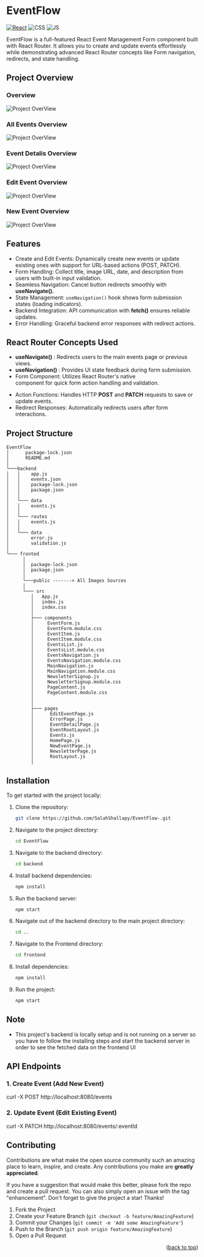 # EventFlow

[![React](https://img.shields.io/badge/react-%2320232a.svg?style=for-the-badge&logo=react&logoColor=%2361DAFB)](https://react.dev/)
![CSS](https://img.shields.io/badge/CSS3-1572B6?style=for-the-badge&logo=css3&logoColor=white)
![JS](https://img.shields.io/badge/JavaScript-F7DF1E?style=for-the-badge&logo=javascript&logoColor=black)

EventFlow is a full-featured React Event Management Form component built with React Router. It allows you to create and update events effortlessly while demonstrating advanced React Router concepts like Form navigation, redirects, and state handling.

## Project Overview

### Overview

![Project OverView](/frontend/public/overview.png)

### All Events Overview

![Project OverView](/frontend/public/allevents.png)

### Event Detalis Overview

![Project OverView](/frontend/public/eventdetails.png)

### Edit Event Overview

![Project OverView](/frontend/public/editevent.png)

### New Event Overview

![Project OverView](/frontend/public/newevent.png)

## Features

- Create and Edit Events: Dynamically create new events or update existing ones with support for URL-based actions (POST, PATCH).
- Form Handling: Collect title, image URL, date, and description from users with built-in input validation.
- Seamless Navigation: Cancel button redirects smoothly with **useNavigate().**
- State Management: `useNavigation()` hook shows form submission states (loading indicators).
- Backend Integration: API communication with **fetch()** ensures reliable updates.
- Error Handling: Graceful backend error responses with redirect actions.

## React Router Concepts Used

- **useNavigate()** : Redirects users to the main events page or previous views.
- **useNavigation()** : Provides UI state feedback during form submission.
- Form Component: Utilizes React Router's native **<Form>** component for quick form action handling and validation.
- Action Functions: Handles HTTP **POST** and **PATCH** requests to save or update events.
- Redirect Responses: Automatically redirects users after form interactions.

## Project Structure

```
EventFlow
│      package-lock.json
│      README.md
│
└───backend
│   │    app.js
│   │    events.json
│   │    package-lock.json
│   │    package.json
│   │
│   └─── data
│   │    events.js
│   │
│   └─── routes
│   │    events.js
│   │
│   └─── data
│        error.js
│        validation.js
│
└─── fronted
      │
      │  package-lock.json
      │  package.json
      │
      └───public -------> All Images Sources
      │
      └─── src
         │   App.js
         │   index.js
         │   index.css
         │
         ├─── components
         │     EventForm.js
         │     EventForm.module.css
         │     EventItem.js
         │     EventItem.module.css
         │     EventsList.js
         │     EventsList.module.css
         │     EventsNavigation.js
         │     EventsNavigation.module.css
         │     MainNavigation.js
         │     MainNavigation.module.css
         │     NewsletterSignup.js
         │     NewsletterSignup.module.css
         │     PageContent.js
         │     PageContent.module.css
         │
         │
         ├─── pages
         │      EditEventPage.js
         │      ErrorPage.js
         │      EventDetailPage.js
         │      EventRootLayout.js
         │      Events.js
         │      HomePage.js
         │      NewEventPage.js
         │      NewsletterPage.js
         │      RootLayout.js
         │

```

## Installation

To get started with the project locally:

1. Clone the repository:
   ```bash
   git clone https://github.com/SalahShallapy/EventFlow-.git
   ```
2. Navigate to the project directory:
   ```bash
   cd EventFlow
   ```
3. Navigate to the backend directory:
   ```bash
   cd backend
   ```
4. Install backend dependencies:
   ```bash
   npm install
   ```
5. Run the backend server:
   ```bash
   npm start
   ```
6. Navigate out of the backend directory to the main project directory:
   ```bash
   cd ..
   ```
7. Navigate to the Frontend directory:
   ```bash
   cd frontend
   ```
8. Install dependencies:
   ```bash
   npm install
   ```
9. Run the project:
   ```bash
   npm start
   ```

## Note

- This project's backend is locally setup and is not running on a server so you have to follow the installing steps and start the backend server in order to see the fetched data on the frontend UI

## API Endpoints

### 1. Create Event (Add New Event)

curl -X POST http://localhost:8080/events

### 2. Update Event (Edit Existing Event)

curl -X PATCH http://localhost:8080/events/:eventId

## Contributing

Contributions are what make the open source community such an amazing place to learn, inspire, and create. Any contributions you make are **greatly appreciated**.

If you have a suggestion that would make this better, please fork the repo and create a pull request. You can also simply open an issue with the tag "enhancement".
Don't forget to give the project a star! Thanks!

1.  Fork the Project
2.  Create your Feature Branch (`git checkout -b feature/AmazingFeature`)
3.  Commit your Changes (`git commit -m 'Add some AmazingFeature'`)
4.  Push to the Branch (`git push origin feature/AmazingFeature`)
5.  Open a Pull Request

   <p align="right">(<a href="#top">back to top</a>)</p>
